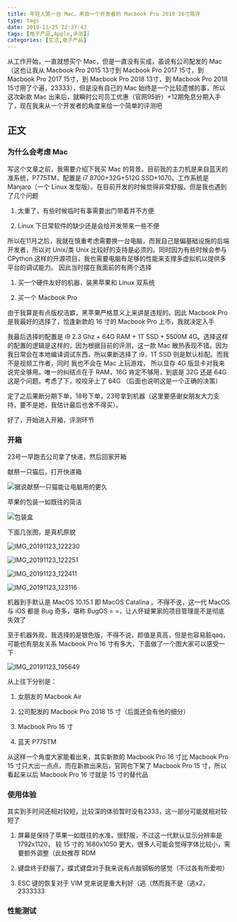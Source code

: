 ```yaml
---
title: 年轻人第一台 Mac，来自一个开发者的 Macbook Pro 2019 16寸简评 
type: tags
date: 2019-11-25 22:37:43
tags: [电子产品,Apple,评测]]
categories: [生活,电子产品]
---
```


从工作开始，一直就想买个 Mac，但是一直没有买成，虽说有公司配发的 Mac（这也让我从 Macbook Pro 2015 13寸到 Macbook Pro 2017 15寸，到 Macbook Pro 2017 15寸，到 Macbook Pro 2018 13寸，到 Macbook Pro 2018 15寸用了个遍，23333），但是没有自己的 Mac
始终是一个比较遗憾的事，所以这次新款 Mac 出来后，就瞬时公司员工优惠（官网95折）+12期免息分期入手了，现在我来从一个开发者的角度来给一个简单的评测吧

## 正文

### 为什么会考虑 Mac

写这个文章之前，我需要介绍下我买 Mac 的背景。目前我的主力机是来自蓝天的准系统，P775TM，配置是 i7 8700+32G+512G SSD+1070。工作系统是 Manjaro（一个 Linux 发型版）。在目前开发的时候觉得非常舒服，但是我也遇到了几个问题

1. 太重了，有些时候临时有事需要出门带着并不方便

2. Linux 下日常软件的缺少还是会给开发带来一些不便

所以在11月之后，我就在慎重考虑需要换一台电脑，而我自己是偏基础设施的后端开发者，所以对 Unix/类 Unix 比较好的支持是必须的。同时因为有些时候会参与 CPython 这样的开源项目，我也需要电脑有足够的性能来支撑多虚拟机以提供多平台的调试能力。
因此当时摆在我面前的有两个选择

1. 买一个硬件友好的机器，装黑苹果和 Linux 双系统

2. 买一个 Macbook Pro

由于我算是有点版权洁癖，黑苹果严格意义上来讲是违规的。因此 Macbook Pro 是我最好的选择了，恰逢新款的 16 寸的 Macbook Pro 上市，我就决定入手

我最后选择的配置是 i9 2.3 Ghz + 64G RAM + 1T SSD + 5500M 4G。选择这样的配置的逻辑是这样的，因为根据目前的评测，这一款 Mac 散热表现不错。因为我日常会在本地编译调试东西，所以果断选择了 i9，1T SSD 则是默认标配。而我不是视频工作者，同时
我也不会在 Mac 上玩游戏， 所以显存 4G 版显卡对我来说完全够用。唯一的纠结点在于 RAM，16G 肯定不够用，到底是 32G 还是 64G 这是个问题。考虑了下，咬咬牙上了 64G （后面也说明这是一个正确的决策）

定了之后果断分期下单，18号下单，23号拿到机器（这里要感谢女朋友大力支持，要不是她，我估计最后也舍不得买）。

好了，开始进入开箱，评测环节

### 开箱

23号一早跑去公司拿了快递，然后回家开箱

献祭一只猫后，打开快递箱

![据说献祭一只猫能让电脑用的更久](https://user-images.githubusercontent.com/7054676/69540790-894fc580-0fc2-11ea-9390-8f6afdc2e13a.jpg)

苹果的包装一如既往的简洁

![包装盒](https://user-images.githubusercontent.com/7054676/69541163-7e496500-0fc3-11ea-8c9b-bbeb7b678185.jpg)

下面几张图，是真机原貌

![IMG_20191123_122230](https://user-images.githubusercontent.com/7054676/69541369-f021ae80-0fc3-11ea-9ce6-c9610ad241d0.jpg)

![IMG_20191123_122251](https://user-images.githubusercontent.com/7054676/69541370-f021ae80-0fc3-11ea-8ac2-eb8051a9d28d.jpg)

![IMG_20191123_122411](https://user-images.githubusercontent.com/7054676/69541371-f021ae80-0fc3-11ea-9151-c775737f2e84.jpg)

![IMG_20191123_123116](https://user-images.githubusercontent.com/7054676/69541372-f0ba4500-0fc3-11ea-891a-5fe6fb67463e.jpg)

机器到手默认是 MacOS 10.15.1 即 MacOS Catalina 。不得不说，这一代 MacOS 与 iOS 都是 Bug 奇多，堪称 BugOS = =，让人怀疑果家的项目管理是不是彻底失效了

至于机器外观，我选择的是银色版，不得不说，颜值是真高，但是也容易脏qaq，可能也有朋友关系 Macbook Pro 16 寸有多大，下面做了一个图大家可以感受一下

![IMG_20191123_195649](https://user-images.githubusercontent.com/7054676/69541606-7dfd9980-0fc4-11ea-974d-18c9b47a01b5.jpg)

从上往下分别是：

1. 女朋友的 Macbook Air

2. 公司配发的 Macbook Pro 2018 15 寸（后面还会有他的细分）

3. Macbook Pro 16 寸

4. 蓝天 P775TM

从这样一个角度大家能看出来，其实新款的 Macbook Pro 16 寸比 Macbook Pro 15 寸只大出一点点，而在新款出来后，官网也下架了 Macbook Pro 15 寸，所以看起来以后 Macbook Pro 16 寸就是 15 寸的替代品

### 使用体验

其实到手时间还相对较短，比较深的体验暂时没有2333，这一部分可能就相对较短了

1. 屏幕是保持了苹果一如既往的水准，很舒服，不过这一代默认显示分辨率是 1792x1120，  较 15 寸的 1680x1050 更大，很多人可能会觉得字体比较小，需要额外调整（此处推荐 RDM

2. 键盘终于舒服了，蝶式键盘对于我来说有点敲钢板的感觉（不过各有所爱啦）

3. ESC 键的恢复对于 VIM 党来说是重大利好（逃（然而我不是（逃x2，2333333

### 性能测试

